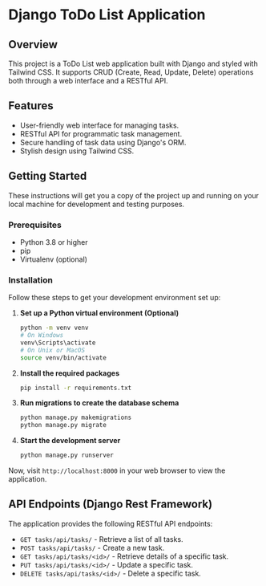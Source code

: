 # Django ToDo List Application

## Overview

This project is a ToDo List web application built with Django and styled with Tailwind CSS. It supports CRUD (Create, Read, Update, Delete) operations both through a web interface and a RESTful API.

## Features

- User-friendly web interface for managing tasks.
- RESTful API for programmatic task management.
- Secure handling of task data using Django's ORM.
- Stylish design using Tailwind CSS.

## Getting Started

These instructions will get you a copy of the project up and running on your local machine for development and testing purposes.

### Prerequisites

- Python 3.8 or higher
- pip
- Virtualenv (optional)

### Installation

Follow these steps to get your development environment set up:

1. **Set up a Python virtual environment (Optional)**

    ```bash
    python -m venv venv
    # On Windows
    venv\Scripts\activate
    # On Unix or MacOS
    source venv/bin/activate
    ```

2. **Install the required packages**

    ```bash
    pip install -r requirements.txt
    ```

3. **Run migrations to create the database schema**

    ```bash
    python manage.py makemigrations
    python manage.py migrate
    ```

4. **Start the development server**

    ```bash
    python manage.py runserver
    ```

Now, visit `http://localhost:8000` in your web browser to view the application.

## API Endpoints (Django Rest Framework)

The application provides the following RESTful API endpoints:

- `GET tasks/api/tasks/` - Retrieve a list of all tasks.
- `POST tasks/api/tasks/` - Create a new task.
- `GET tasks/api/tasks/<id>/` - Retrieve details of a specific task.
- `PUT tasks/api/tasks/<id>/` - Update a specific task.
- `DELETE tasks/api/tasks/<id>/` - Delete a specific task.
